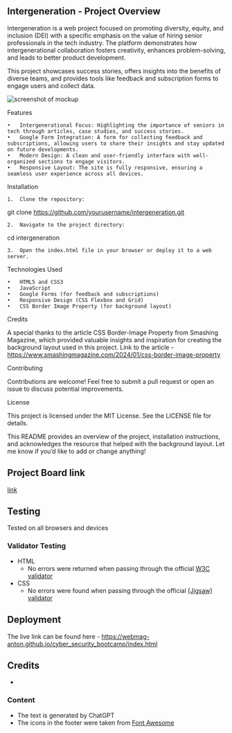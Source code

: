 ## Intergeneration - Project Overview

Intergeneration is a web project focused on promoting diversity, equity, and inclusion (DEI) with a specific emphasis on the value of hiring senior professionals in the tech industry. The platform demonstrates how intergenerational collaboration fosters creativity, enhances problem-solving, and leads to better product development.

This project showcases success stories, offers insights into the benefits of diverse teams, and provides tools like feedback and subscription forms to engage users and collect data.

![screenshot of mockup](https://ibb.co/cYpP6MX)

Features

	•	Intergenerational Focus: Highlighting the importance of seniors in tech through articles, case studies, and success stories.
	•	Google Form Integration: A form for collecting feedback and subscriptions, allowing users to share their insights and stay updated on future developments.
	•	Modern Design: A clean and user-friendly interface with well-organized sections to engage visitors.
	•	Responsive Layout: The site is fully responsive, ensuring a seamless user experience across all devices.

Installation

	1.	Clone the repository:

git clone https://github.com/yourusername/intergeneration.git


	2.	Navigate to the project directory:

cd intergeneration


	3.	Open the index.html file in your browser or deploy it to a web server.

Technologies Used

	•	HTML5 and CSS3
	•	JavaScript
	•	Google Forms (for feedback and subscriptions)
	•	Responsive Design (CSS Flexbox and Grid)
	•	CSS Border Image Property (for background layout)

Credits
	
 A special thanks to the article CSS Border-Image Property from Smashing Magazine, which provided valuable insights and inspiration for creating the background layout used in this project. 
 Link to the article - https://www.smashingmagazine.com/2024/01/css-border-image-property 

Contributing

Contributions are welcome! Feel free to submit a pull request or open an issue to discuss potential improvements.

License

This project is licensed under the MIT License. See the LICENSE file for details.

This README provides an overview of the project, installation instructions, and acknowledges the resource that helped with the background layout. Let me know if you’d like to add or change anything!


## Project Board link 

[link](https://github.com/users/webmag-anton/projects/2)

## Testing 

Tested on all browsers and devices


### Validator Testing 

- HTML
  - No errors were returned when passing through the official [W3C validator](https://validator.w3.org/nu/?doc=https%3A%2F%2Fcode-institute-org.github.io%2Flove-running-2.0%2Findex.html)
- CSS
  - No errors were found when passing through the official [(Jigsaw) validator](https://jigsaw.w3.org/css-validator/validator?uri=https%3A%2F%2Fvalidator.w3.org%2Fnu%2F%3Fdoc%3Dhttps%253A%252F%252Fcode-institute-org.github.io%252Flove-running-2.0%252Findex.html&profile=css3svg&usermedium=all&warning=1&vextwarning=&lang=en#css)


## Deployment


The live link can be found here - https://webmag-anton.github.io/cyber_security_bootcamp/index.html

## Credits 

- 

### Content 

- The text is generated by ChatGPT
- The icons in the footer were taken from [Font Awesome](https://fontawesome.com/)